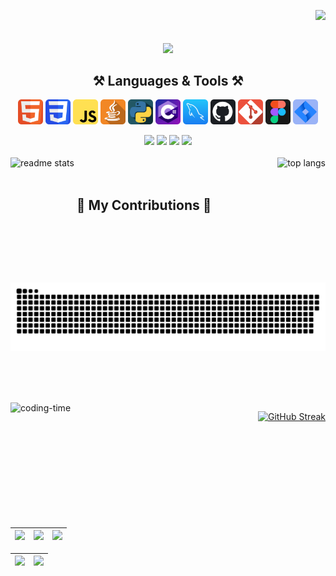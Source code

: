 <img align="right" src="https://komarev.com/ghpvc/?username=trechds&color=02D5DB"><br>
<h2 align="center">
    <img align="center" src="https://readme-typing-svg.herokuapp.com/?font=Righteous&size=30&center=true&vCenter=true&width=500&height=70&duration=4000&lines=Hello+World!+👋;+My+name+is+Thiago+Rech!;" />
</h2>
<div  align="center"> 
  <div style="display: inline_block">
    <h2 align="center">⚒️ Languages & Tools ⚒️</h2>
    <img align="center" height="40" width="40" alt="html-icon" src="html.png">
    <img align="center" height="40" width="40" alt="css-icon" src="css.png">
    <img align="center" height="40" width="40" alt="js-icon"  src="js.png">
    <img align="center" height="40" width="40" alt="java-icon" src="java.png">
    <img align="center" height="40" width="40" alt="python-icon" src="py.png">
    <img align="center" height="40" width="40" alt="csharp-icon" src="csharp.png">
    <img align="center" height="40" width="40" alt="mysql-icon" src="mysql.png">
    <img align="center" height="40" width="40" alt="github-icon" src="github.png">
    <img align="center" height="40" width="40" alt="git-icon" src="git.png">
    <img align="center" height="40" width="40" alt="figma-icon" src="figma.png">
    <img align="center" height="40" width="40" alt="jira-icon" src="jira.png">
   </div>
    <br/>
    <a href = "https://api.whatsapp.com/send?phone=5554991424628" target="_blank" style="text-decoration: none;">
      <img src="https://img.shields.io/badge/WhatsApp-25D366?style=for-the-badge&logo=whatsapp&logoColor=white" target="_blank">
    </a>
    <a href = "mailto: trechds@gmail.com" target="_blank" style="text-decoration: none;">
      <img src="https://img.shields.io/badge/Gmail-D14836?style=for-the-badge&logo=gmail&logoColor=white" target="_blank">
    </a>
    <a href = "https://www.linkedin.com/in/trechds/" target="_blank" style="text-decoration: none;">
      <img src="https://img.shields.io/badge/-LinkedIn-%230077B5?style=for-the-badge&logo=linkedin&logoColor=white" target="_blank">
    </a>
    <a href = "https://www.instagram.com/thiago.rech/" target="_blank" style="text-decoration: none;">
      <img src="https://img.shields.io/badge/-Instagram-%23E4405F?style=for-the-badge&logo=instagram&logoColor=white" target="_blank">
    </a>
<!--<a href = "https://www.facebook.com/trechds" target="_blank">
      <img src="https://img.shields.io/badge/Facebook-1877F2?style=for-the-badge&logo=facebook&logoColor=white" target="_blank">
    </a> -->
</div>
<br/>
<div>
  <img  height="200em" src="https://github-readme-stats.vercel.app/api?username=trechds&count_private=true&show_icons=true&theme=react&rank_icon=github&border_radius=10" alt="readme stats"/>
  <img align="right" height="200em" src="https://github-readme-stats.vercel.app/api/top-langs/?username=trechds&hide=HTML&langs_count=8&layout=compact&theme=react&border_radius=10&size_weight=0.5&count_weight=0.5&exclude_repo=github-readme-stats" alt="top langs"/>
</div>

<br/>
<h2 align="center">🐍 My Contributions 🐍</h2>

![Snake animation](https://github.com/trechds/trechds/blob/output/github-contribution-grid-snake-dark.svg)

<br/><br/>

<div  align="center"> 
  <div style="display: inline_block"><br>
    <img align="left" height="200" alt="coding-time" src="https://camo.githubusercontent.com/7de37139d0b4c1ce40865e799b446c0e963a3dd8fb68d239707237c40604fa3d/68747470733a2f2f63646e2e6472696262626c652e636f6d2f75736572732f3733303730332f73637265656e73686f74732f363538313234332f6176656e746f2e676966">
  </div>
<div align="right">
    
[![GitHub Streak](https://streak-stats.demolab.com/?user=trechds&theme=react&border_radius=10)](https://git.io/streak-stats)
</div>
</div>

<br/>

| ![](http://github-profile-summary-cards.vercel.app/api/cards/stats?username=trechds&theme=react) | ![](http://github-profile-summary-cards.vercel.app/api/cards/repos-per-language?username=trechds&hide=Html&theme=react) | ![](http://github-profile-summary-cards.vercel.app/api/cards/most-commit-language?username=trechds&theme=react) |
| :-: | :-: | :-: |

| ![](http://github-profile-summary-cards.vercel.app/api/cards/profile-details?username=trechds&theme=react) | ![](https://github-readme-streak-stats.herokuapp.com/?user=trechds&theme=react&hide_border=true&date_format=M%20j%5B%2C%20Y%5D&background=1A1B27&stroke=35AFA3&ring=BF91F3&fire=BF91F3&currStreakNum=BF91F3&sideNums=BF91F3&currStreakLabel=BF91F3&sideLabels=BF91F3&dates=35AFA3) |
| :-: | :-: |



<!-- <h2 align="center">⚡ Stats ⚡</h2>
<br>
<div align=center>
  <img width=390 src="https://github-readme-streak-stats-trechds.vercel.app/?user=trechds&count_private=true&theme=react&border_radius=10" alt="streak stats"/>
  <img width=390 src="https://github-readme-stats-trechds.vercel.app/api?username=trechds&count_private=true&show_icons=true&theme=react&rank_icon=github&border_radius=10" alt="readme stats" />
  <br/>
  <img width=325 align="center" src="https://github-readme-stats-trechds.vercel.app/api/top-langs/?username=trechds&hide=HTML&langs_count=8&layout=compact&theme=react&border_radius=10&size_weight=0.5&count_weight=0.5&exclude_repo=github-readme-stats" alt="top langs" />
</div> -->

<!--
trechds/trechds is a ✨ special ✨ repository because its README.md (this file) appears on your GitHub profile.

Here are some ideas to get you started:
- 💼 I’m currently working at Bloom</li>
- 👨🏻‍🎓 Studying at Brigham Young University-Idaho</li>
- 🌱 Current learning C# and JavaScript</li>
- 🔭 Looking forward to work as a Full Stack Developer</li>
- 👯 I’m looking to collaborate on ...
- 🤔 I’m looking for help with ...
- 💬 Ask me about ...
- 📫 How to reach me: ...
- 😄 Pronouns: ...
- ⚡ Fun fact: ...
-->
